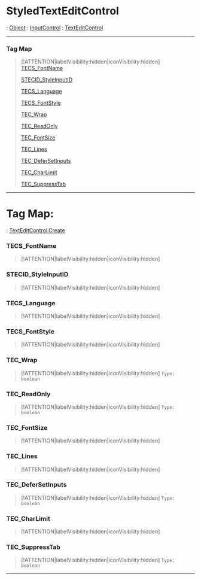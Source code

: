 # StyledTextEditControl
 : [Object](Object.md) : [InputControl](InputControl.md) : [TextEditControl](TextEditControl.md)
___
### Tag Map
> [!ATTENTION|labelVisibility:hidden|iconVisibility:hidden]
> [TECS_FontName](#TECS_FontName)
>
> [STECID_StyleInputID](#STECID_StyleInputID)
>
> [TECS_Language](#TECS_Language)
>
> [TECS_FontStyle](#TECS_FontStyle)
>
> [TEC_Wrap](#TEC_Wrap)
>
> [TEC_ReadOnly](#TEC_ReadOnly)
>
> [TEC_FontSize](#TEC_FontSize)
>
> [TEC_Lines](#TEC_Lines)
>
> [TEC_DeferSetInputs](#TEC_DeferSetInputs)
>
> [TEC_CharLimit](#TEC_CharLimit)
>
> [TEC_SuppressTab](#TEC_SuppressTab)
>
___

# Tag Map: <!-- {docsify-ignore} -->

 : [TextEditControl.Create](TextEditControl.md#Create)
### TECS_FontName
> [!ATTENTION|labelVisibility:hidden|iconVisibility:hidden]
### STECID_StyleInputID
> [!ATTENTION|labelVisibility:hidden|iconVisibility:hidden]
### TECS_Language
> [!ATTENTION|labelVisibility:hidden|iconVisibility:hidden]
### TECS_FontStyle
> [!ATTENTION|labelVisibility:hidden|iconVisibility:hidden]
### TEC_Wrap
> [!ATTENTION|labelVisibility:hidden|iconVisibility:hidden]
> `Type: boolean`
>
### TEC_ReadOnly
> [!ATTENTION|labelVisibility:hidden|iconVisibility:hidden]
> `Type: boolean`
>
### TEC_FontSize
> [!ATTENTION|labelVisibility:hidden|iconVisibility:hidden]
### TEC_Lines
> [!ATTENTION|labelVisibility:hidden|iconVisibility:hidden]
### TEC_DeferSetInputs
> [!ATTENTION|labelVisibility:hidden|iconVisibility:hidden]
> `Type: boolean`
>
### TEC_CharLimit
> [!ATTENTION|labelVisibility:hidden|iconVisibility:hidden]
### TEC_SuppressTab
> [!ATTENTION|labelVisibility:hidden|iconVisibility:hidden]
> `Type: boolean`
>
___

